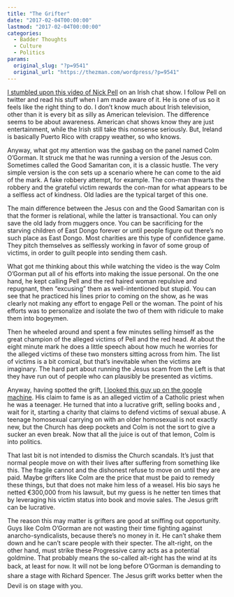 ```yaml
---
title: "The Grifter"
date: "2017-02-04T00:00:00"
lastmod: "2017-02-04T00:00:00"
categories:
  - Badder Thoughts
  - Culture
  - Politics
params:
  original_slug: "?p=9541"
  original_url: "https://thezman.com/wordpress/?p=9541"
---
```


<a href="https://www.youtube.com/watch?v=uWb_W41KSYY" target="_blank">I
stumbled upon this video of Nick Pell</a> on an Irish chat show. I
follow Pell on twitter and read his stuff when I am made aware of it. He
is one of us so it feels like the right thing to do. I don’t know much
about Irish television, other than it is every bit as silly as American
television. The difference seems to be about awareness. American chat
shows know they are just entertainment, while the Irish still take this
nonsense seriously. But, Ireland is basically Puerto Rico with crappy
weather, so who knows.

Anyway, what got my attention was the gasbag on the panel named Colm
O’Gorman. It struck me that he was running a version of the Jesus con.
Sometimes called the Good Samaritan con, it is a classic hustle. The
very simple version is the con sets up a scenario where he can come to
the aid of the mark. A fake robbery attempt, for example. The con-man
thwarts the robbery and the grateful victim rewards the con-man for what
appears to be a selfless act of kindness. Old ladies are the typical
target of this one.

The main difference between the Jesus con and the Good Samaritan con is
that the former is relational, while the latter is transactional. You
can only save the old lady from muggers once. You can be sacrificing for
the starving children of East Dongo forever or until people figure out
there’s no such place as East Dongo. Most charities are this type of
confidence game. They pitch themselves as selflessly working in favor of
some group of victims, in order to guilt people into sending them cash.

What got me thinking about this while watching the video is the way Colm
O’Gorman put all of his efforts into making the issue personal. On the
one hand, he kept calling Pell and the red haired woman repulsive and
repugnant, then “excusing” them as well-intentioned but stupid. You can
see that he practiced his lines prior to coming on the show, as he was
clearly not making any effort to engage Pell or the woman. The point of
his efforts was to personalize and isolate the two of them with ridicule
to make them into bogeymen.

Then he wheeled around and spent a few minutes selling himself as the
great champion of the alleged victims of Pell and the red head. At about
the eight minute mark he does a little speech about how much he worries
for the alleged victims of these two monsters sitting across from him.
The list of victims is a bit comical, but that’s inevitable when the
victims are imaginary. The hard part about running the Jesus scam from
the Left is that they have run out of people who can plausibly be
presented as victims.

Anyway, having spotted the grift,
<a href="https://infogalactic.com/info/Colm_O%27Gorman"
target="_blank">I looked this guy up on the google machine</a>. His
claim to fame is as an alleged victim of a Catholic priest when he was a
teenager. He turned that into a lucrative grift, selling books and ,
wait for it, starting a charity that claims to defend victims of sexual
abuse. A teenage homosexual carrying on with an older homosexual is not
exactly new, but the Church has deep pockets and Colm is not the sort to
give a sucker an even break. Now that all the juice is out of that
lemon, Colm is into politics.

That last bit is not intended to dismiss the Church scandals. It’s just
that normal people move on with their lives after suffering from
something like this. The fragile cannot and the dishonest refuse to move
on until they are paid. Maybe grifters like Colm are the price that must
be paid to remedy these things, but that does not make him less of a
weasel. His bio says he netted €300,000 from his lawsuit, but my guess
is he netter ten times that by leveraging his victim status into book
and movie sales. The Jesus grift can be lucrative.

The reason this may matter is grifters are good at sniffing out
opportunity. Guys like Colm O’Gorman are not wasting their time fighting
against anarcho-syndicalists, because there’s no money in it. He can’t
shake them down and he can’t scare people with their specter. The
alt-right, on the other hand, must strike these Progressive carny acts
as a potential goldmine. That probably means the so-called alt-right has
the wind at its back, at least for
now. <span style="line-height: 1.625;">It will not be long
before O’Gorman is demanding to share a stage with Richard Spencer. The
Jesus grift works better when the Devil is on stage with you.</span>

 
